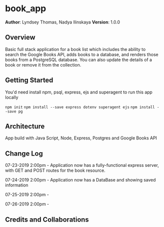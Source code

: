 # book_app

**Author**: Lyndsey Thomas, Nadya Ilinskaya
**Version**: 1.0.0 

## Overview
Basic full stack application for a book list which includes the ability to search the Google Books API, adds books to a database, and renders those books from a PostgreSQL database. You can also update the details of a book or remove it from the collection.

## Getting Started
You'd need install npm, psql, express, ejs and superagent to run this app locally

```npm init```
```npm install --save express dotenv superagent ejs```
```npm install --save pg```

## Architecture
App build with Java Script, Node, Express, Postgres and Google Books API


## Change Log
07-23-2019 2:00pm - Application now has a fully-functional express server, with GET and POST routes for the book resource.

07-24-2019 2:00pm - Application now has a DataBase and showing saved information

07-25-2019 2:00pm - 

07-26-2019 2:00pm - 

## Credits and Collaborations
